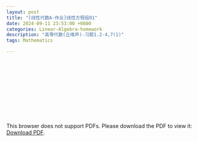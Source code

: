 ```yaml
---
layout: post
title: "[线性代数A-作业]线性方程组01"
date: 2024-09-11 23:53:00 +0800
categories: Linear-Algebra-homework
description: "高等代数(丘维声)-习题1.2-4,7(1)"
tags: Mathematics

---
```

<!-- ![](../assets/pdfs/la-01.pdf) -->
<!-- For ios users:[Download](https://github.com/PhotonYan/PhotonYan.github.io/blob/gh-pages/pdfs/la-01.pdf)

<object data="{{ site.url }}{{ site.baseurl }}/assets/pdfs/la-01.pdf" type="application/pdf"></object> -->

<object data="{{ site.url }}/assets/pdfs/la-homework1.pdf" type="application/pdf" width="700px" height="700px">
    <embed src="{{ site.url }}/assets/pdfs/la-homework1.pdf">
        <p>This browser does not support PDFs. Please download the PDF to view it: <a href="{{ site.url }}/assets/pdfs/la-homework1.pdf">Download PDF</a>.</p>
    </embed>
</object>